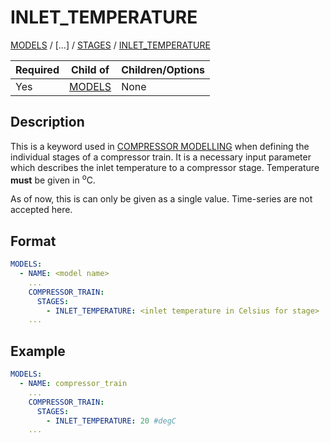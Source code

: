 # INLET_TEMPERATURE

[MODELS](/about/references/MODELS.md) / [...] / [STAGES](/about/references/STAGES.md) / [INLET_TEMPERATURE](/about/references/INLET_TEMPERATURE.md)

| Required | Child of                                       | Children/Options |
|----------|------------------------------------------------|------------------|
| Yes      | [MODELS](/about/references/MODELS.md) | None             |

## Description
This is a keyword used in [COMPRESSOR MODELLING](/about/modelling/setup/models/compressor_modelling/compressor_models_types/index.md) when defining the individual stages of a compressor train.
It is a necessary input parameter which describes the inlet temperature to a compressor stage. Temperature **must** be given in <sup>o</sup>C.

As of now, this is can only be given as a single value. Time-series are not accepted here.

## Format

~~~~~yaml
MODELS:
  - NAME: <model name>
    ...
    COMPRESSOR_TRAIN:
      STAGES:
        - INLET_TEMPERATURE: <inlet temperature in Celsius for stage>
    ...
~~~~~

## Example

~~~~~yaml
MODELS:
  - NAME: compressor_train
    ...
    COMPRESSOR_TRAIN:
      STAGES:
        - INLET_TEMPERATURE: 20 #degC
    ...
~~~~~
